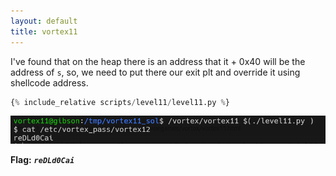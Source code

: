 ```yaml
---
layout: default
title: vortex11
---
```




I've found that on the heap there is an address that it + 0x40 will be the address of `s`, so, we need to put there our exit plt and override it using shellcode address.

```py
{% include_relative scripts/level11/level11.py %}
```

![image](./images/level11.png)

**Flag:** ***`reDLd0Cai`***